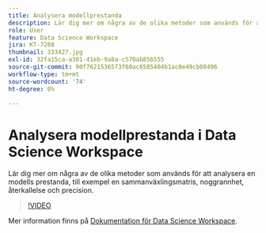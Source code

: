 ```yaml
---
title: Analysera modellprestanda
description: Lär dig mer om några av de olika metoder som används för att analysera en modells prestanda, till exempel en sammanväxlingsmatris, noggrannhet, återkallelse och precision.
role: User
feature: Data Science Workspace
jira: KT-7288
thumbnail: 333427.jpg
exl-id: 32fa15ca-a301-41eb-9a8a-c570ab856555
source-git-commit: 90f7621536573f60ac6585404b1ac0e49cb08496
workflow-type: tm+mt
source-wordcount: '74'
ht-degree: 0%

---
```


# Analysera modellprestanda i Data Science Workspace

Lär dig mer om några av de olika metoder som används för att analysera en modells prestanda, till exempel en sammanväxlingsmatris, noggrannhet, återkallelse och precision.

>[!VIDEO](https://video.tv.adobe.com/v/333427)

Mer information finns på [Dokumentation för Data Science Workspace](https://experienceleague.adobe.com/docs/experience-platform/data-science-workspace/home.html).